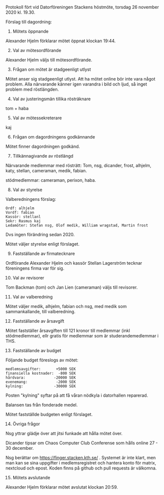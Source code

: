 <!-- 
.. title: Höstmöte 2020
.. slug: hostproto
.. date: 2020-11-26 22:42:00 CET
.. description: 
.. category: 2020
-->

Protokoll fört vid Datorföreningen Stackens höstmöte, torsdag 26
november 2020 kl. 19.30.

<!-- TEASER_END -->

Förslag till dagordning:

1. Mötets öppnande

Alexander Hjelm förklarar mötet öppnat klockan 19:44.

2. Val av mötesordförande

Alexander Hjelm väljs till mötesordförande.

3. Frågan om mötet är stadgeenligt utlyst

Mötet anser sig stadgeenligt utlyst.
Att ha mötet online bör inte vara något problem.
Alla närvarande känner igen varandra i bild och ljud, så inget problem
med röstlängden.

4. Val av justeringsmän tillika rösträknare

tom + haba

5. Val av mötessekreterare

kaj

6. Frågan om dagordningens godkännande

Mötet finner dagordningen godkänd.

7. Tillkännagivande av röstlängd

Närvarande medlemmar med rösträtt: Tom, nsg, dicander, frost, alhjelm,
katy, stellan, cameraman, medik, fabian.

stödmedlemmar:  cameraman, perixon, haba.

8. Val av styrelse

Valberedningens förslag:

    Ordf: alhjelm
    Vordf: fabian
    Kassör: stellanl
    Sekr: Rasmus kaj
    Ledamöter: Stefan nsg, Olof medik, William wragstad, Martin frost

Dvs ingen förändring sedan 2020.

Mötet väljer styrelse enligt förslaget.

9. Fastställande av firmatecknare

Ordförande Alexander Hjelm och kassör Stellan Lagerström tecknar
föreningens firma var för sig.

10. Val av revisorer

Tom Backman (tom) och Jan Lien (cameraman) väljs till revisorer.

11. Val av valberedning

Mötet väljer medik, alhjelm, fabian och nsg, med medik som
sammankallande, till valberedning.

12. Fastställande av årsavgift

Mötet fastställer årsavgiften till 121 kronor till medlemmar (inkl
stödmedlemmar), ellr gratis för medlemmar som är studerandemedlemmar i
THS.

13. Fastställande av budget

Följande budget föreslogs av mötet:

    medlemsavgifter:       +5000 SEK
    finansiella kostnader:  -800 SEK
    hårdvara:             -20000 SEK
    evenemang:             -2000 SEK
    kylning:              -30000 SEK

Posten "kylning" syftar på att få våran nödkyla i datorhallen
reparerad.

Balansen tas från fonderade medel.

Mötet fastställde budgeten enligt förslaget.

14. Övriga frågor

Nsg yttrar glädje över att jitsi funkade att hålla mötet över.

Dicander tipsar om Chaos Computer Club Conferense som hålls online
27 - 30 december.

Nsg berättar om https://finger.stacken.kth.se/ .
Systemet är inte klart, men man kan se sina uppgifter i
medlemsregistret och hantera konto för matrix, nextcloud och epost.
Koden finns på github och pull requests är välkomna.

15. Mötets avslutande

Alexander Hjelm förklarar mötet avslutat klockan 20:59.
